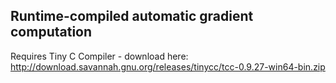 ## Runtime-compiled automatic gradient computation

Requires Tiny C Compiler - download here: http://download.savannah.gnu.org/releases/tinycc/tcc-0.9.27-win64-bin.zip
